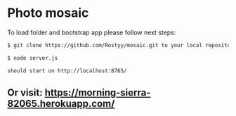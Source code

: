 # Photo mosaic

To load folder and bootstrap app please follow next steps:

```bash
$ git clone https://github.com/Rostyy/mosaic.git to your local repository

$ node server.js

should start on http://localhost:8765/
```
## Or visit: https://morning-sierra-82065.herokuapp.com/